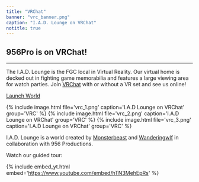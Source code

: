 ```yaml
---
title: "VRChat"
banner: "vrc_banner.png"
caption: "I.A.D. Lounge on VRChat"
notitle: true
---
```

## 956Pro is on VRChat!
----
The I.A.D. Lounge is the FGC local in Virtual Reality. Our virtual home is decked out in fighting game memorabilia and features a large viewing area for watch parties. Join [VRChat](https://hello.vrchat.com/) with or without a VR set and see us online!

<a class="btn btn-primary" href="https://956pro.com/iad">Launch World</a>

{% include image.html file='vrc_1.png' caption='I.A.D Lounge on VRChat' group='VRC' %}
{% include image.html file='vrc_2.png' caption='I.A.D Lounge on VRChat' group='VRC' %}
{% include image.html file='vrc_3.png' caption='I.A.D Lounge on VRChat' group='VRC' %}

I.A.D. Lounge is a world created by [Monsterbeast](https://twitter.com/Monster04267171) and [Wanderingwlf](https://twitter.com/WanderingWlf) in collaboration with 956 Productions.

Watch our guided tour:

{% include embed_yt.html embed='https://www.youtube.com/embed/hTN3MehEpRs' %}
